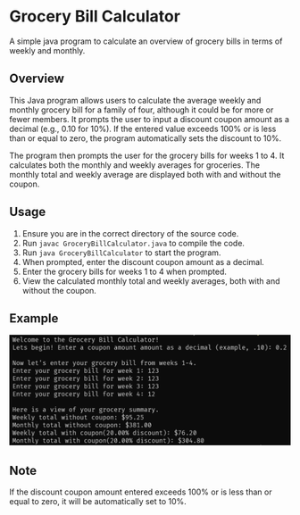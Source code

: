 # Grocery Bill Calculator
A simple java program to calculate an overview of grocery bills in terms of weekly and monthly.

## Overview
This Java program allows users to calculate the average weekly and monthly grocery bill for a family of four, although it could be for more or fewer members. It prompts the user to input a discount coupon amount as a decimal (e.g., 0.10 for 10%). If the entered value exceeds 100% or is less than or equal to zero, the program automatically sets the discount to 10%.

The program then prompts the user for the grocery bills for weeks 1 to 4. It calculates both the monthly and weekly averages for groceries. The monthly total and weekly average are displayed both with and without the coupon.

## Usage
1. Ensure you are in the correct directory of the source code.
2. Run ```javac GroceryBillCalculator.java``` to compile the code.
3. Run ```java GroceryBillCalculator``` to start the program.
4. When prompted, enter the discount coupon amount as a decimal.
5. Enter the grocery bills for weeks 1 to 4 when prompted.
6. View the calculated monthly total and weekly averages, both with and without the coupon.

## Example
![An example of the program running and usage](./example.png)

## Note
If the discount coupon amount entered exceeds 100% or is less than or equal to zero, it will be automatically set to 10%.